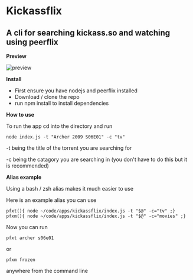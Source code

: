 Kickassflix
==============

A cli for searching kickass.so and watching using peerflix
--------------

**Preview**

![preview](https://i.imgur.com/tcSjVz0.gif)

**Install**

*   First ensure you have nodejs and peerflix installed
*   Download / clone the repo
*   run npm install to install dependencies

**How to use**

To run the app cd into the directory and run

```
node index.js -t "Archer 2009 S06E01" -c "tv"
```
-t being the title of the torrent you are searching for

-c being the catagory you are searching in (you don't have to do this but it is recommended)

**Alias example**

Using a bash / zsh alias makes it much easier to use

Here is an example alias you can use

```
pfxt(){ node ~/code/apps/kickassflix/index.js -t "$@" -c="tv" ;}
pfxm(){ node ~/code/apps/kickassflix/index.js -t "$@" -c="movies" ;}
```

Now you can run

```
pfxt archer s06e01
```

or
```
pfxm frozen
```

anywhere from the command line
